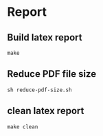 # Report

## Build latex report
```
make
```

## Reduce PDF file size
```
sh reduce-pdf-size.sh
```

## clean latex report
```
make clean
```
